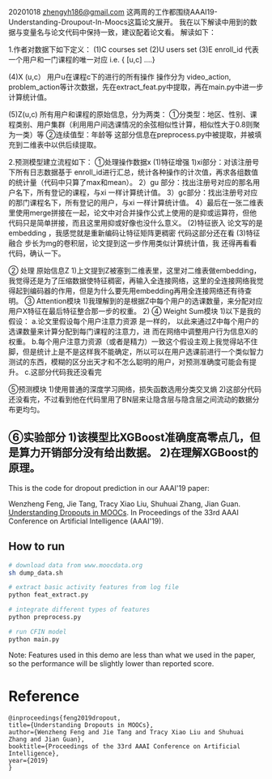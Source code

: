 20201018 zhengyh186@gmail.com
这两周的工作都围绕AAAI19-Understanding-Droupout-In-Moocs这篇论文展开。
我在以下解读中用到的数据与变量名与论文代码中保持一致，建议配着论文看。
解读如下：

1.作者对数据下如下定义：
(1)C  courses set
(2)U  users set
(3)E  enroll_id  代表一个用户和一门课程的唯一对应 i.e. { [u,c] ....} 

(4)X (u,c） 用户u在课程c下的进行的所有操作 
操作分为 video_action, problem_action等计次数据，先在extract_feat.py中提取，再在main.py中进一步计算统计值。

(5)Z(u,c)	所有用户和课程的原始信息，分为两类：
①分类型：地区、性别、课程类别、用户集群（利用用户间选课情况的余弦相似性计算，相似性大于0.8则聚为一类）等
②连续值型：年龄等
这部分信息在preprocess.py中被提取，并被填充到二维表中以供后续提取。

2.预测模型建立流程如下：
①处理操作数据x
(1)特征增强
1)xi部分：对该注册号下所有日志数据基于 enroll_id进行汇总，统计各种操作的计次值，再求各组数值的统计量（代码中只算了max和mean）。
2）gu 部分：找出注册号对应的那名用户名下，所有登记的课程，与xi		一样计算统计值。
3）gc部分：找出注册号对应的那门课程名下，所有登记的用户，与xi		一样计算统计值。
4）最后在一张二维表里使用merge拼接在一起，论文中对合并操作公式上使用的是抑或运算符，但他代码只是简单拼接，而且这里用抑或好像也没什么意义。
	(2)特征嵌入 论文写的是embedding ，我感觉就是重新编码让特征矩阵更稠密
				代码这部分还在看
	(3)特征融合 步长为mg的卷积层，论文提到这一步作用类似计算统计值，我	还得再看看代码，确认一下。
	
② 处理 原始信息Z 
1)上文提到Z被塞到二维表里，这里对二维表做embedding，我觉得还是为了压缩数据使特征稠密，再输入全连接网络，这里的全连接网络我觉得起到编码器的作用，但是为什么要先用embedding再用全连接网络还有待查明。
③  Attention模块
1)我理解到的是根据Z中每个用户的选课数量，来分配对应用户X特征在最后特征整合那一步的权重。
2) 
④ Weight Sum模块
1)以下是我的假设：
a.论文里假设每个用户注意力资源 是一样的，
	以此来通过Z中每个用户的选课数量来计算分配到每门课程的注意力，进	而在网络中调整用户行为信息Xi的权重。
b.每个用户注意力资源（或者是精力）一致这个假设主观上我觉得站不住脚，但是统计上是不是这样我不能确定，所以可以在用户选课前进行一个类似智力测试的东西，模糊的区分出天才和不怎么聪明的用户，对预测准确度可能会有提升。
c.这部分代码我还没看完
	
⑤预测模块 
1)使用普通的深度学习网络，损失函数选用分类交叉熵
2)这部分代码还没看完，不过看到他在代码里用了BN层来让隐含层与隐含层之间流动的数据分布更均匀。
	
⑥实验部分
1)该模型比XGBoost准确度高零点几，但是算力开销部分没有给出数据。
2)在理解XGBoost的原理。
--------------------------------------------------------------

This is the code for dropout prediction in our AAAI'19 paper:

Wenzheng Feng, Jie Tang, Tracy Xiao Liu, Shuhuai Zhang, Jian Guan. [Understanding Dropouts in MOOCs](http://keg.cs.tsinghua.edu.cn/jietang/publications/AAAI19-Feng-dropout-moocs.pdf). In Proceedings of the 33rd AAAI Conference on Artificial Intelligence (AAAI'19).



## How to run

```bash
# download data from www.moocdata.org
sh dump_data.sh

# extract basic activity features from log file
python feat_extract.py

# integrate different types of features
python preprocess.py

# run CFIN model
python main.py
```
Note: Features used in this demo are less than what we used in the paper, so the performance will be slightly lower than reported score.

# Reference
```
@inproceedings{feng2019dropout,
title={Understanding Dropouts in MOOCs},
author={Wenzheng Feng and Jie Tang and Tracy Xiao Liu and Shuhuai Zhang and Jian Guan},
booktitle={Proceedings of the 33rd AAAI Conference on Artificial Intelligence},
year={2019}
}
```
